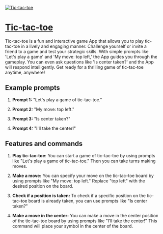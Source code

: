 [![Tic-tac-toe](https://files.oaiusercontent.com/file-IUOtJAhicpNO9MSFwhOhyuZO?se=2123-10-17T08%3A53%3A38Z&sp=r&sv=2021-08-06&sr=b&rscc=max-age%3D31536000%2C%20immutable&rscd=attachment%3B%20filename%3Da15ca53d-905b-4d56-87b2-e6db2043a2b2.png&sig=oLO7nezVDQyTu%2BL46Lnb2yvjeY7EBp3pwVHYBmkKGgM%3D)](https://chat.openai.com/g/g-xORngAjtB-tic-tac-toe)

# [Tic-tac-toe](https://chat.openai.com/g/g-xORngAjtB-tic-tac-toe)

Tic-tac-toe is a fun and interactive game App that allows you to play tic-tac-toe in a lively and engaging manner. Challenge yourself or invite a friend to a game and test your strategic skills. With simple prompts like 'Let's play a game' and 'My move: top left,' the App guides you through the gameplay. You can even ask questions like 'Is center taken?' and the App will respond intelligently. Get ready for a thrilling game of tic-tac-toe anytime, anywhere!

## Example prompts

1. **Prompt 1:** "Let's play a game of tic-tac-toe."

2. **Prompt 2:** "My move: top left."

3. **Prompt 3:** "Is center taken?"

4. **Prompt 4:** "I'll take the center!"

## Features and commands

1. **Play tic-tac-toe:** You can start a game of tic-tac-toe by using prompts like "Let's play a game of tic-tac-toe." Then you can take turns making moves.

2. **Make a move:** You can specify your move on the tic-tac-toe board by using prompts like "My move: top left." Replace "top left" with the desired position on the board.

3. **Check if a position is taken:** To check if a specific position on the tic-tac-toe board is already taken, you can use prompts like "Is center taken?"

4. **Make a move in the center:** You can make a move in the center position of the tic-tac-toe board by using prompts like "I'll take the center!" This command will place your symbol in the center of the board.